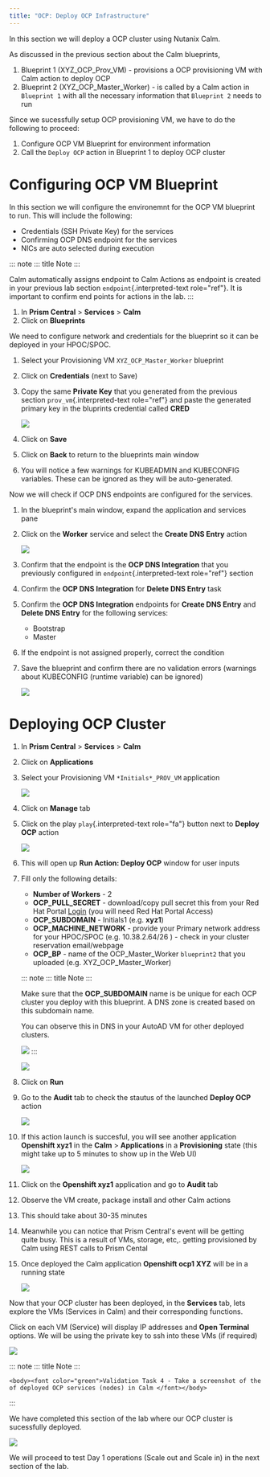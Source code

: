 ```yaml
---
title: "OCP: Deploy OCP Infrastructure"
---
```


In this section we will deploy a OCP cluster using Nutanix Calm.

As discussed in the previous section about the Calm blueprints,

1.  Blueprint 1 (XYZ_OCP_Prov_VM) - provisions a OCP provisioning VM
    with Calm action to deploy OCP
2.  Blueprint 2 (XYZ_OCP_Master_Worker) - is called by a Calm action in
    `Blueprint 1` with all the necessary information that `Blueprint 2`
    needs to run

Since we sucessfully setup OCP provisioning VM, we have to do the
following to proceed:

1.  Configure OCP VM Blueprint for environment information
2.  Call the `Deploy OCP` action in Blueprint 1 to deploy OCP cluster

# Configuring OCP VM Blueprint

In this section we will configure the environemnt for the OCP VM
blueprint to run. This will include the following:

-   Credentials (SSH Private Key) for the services
-   Confirming OCP DNS endpoint for the services
-   NICs are auto selected during execution

::: note
::: title
Note
:::

Calm automatically assigns endpoint to Calm Actions as endpoint is
created in your previous lab section `endpoint`{.interpreted-text
role="ref"}. It is important to confirm end points for actions in the
lab.
:::

1.  In **Prism Central** \> **Services** \> **Calm**
2.  Click on **Blueprints**

We need to configure network and credentials for the blueprint so it can
be deployed in your HPOC/SPOC.

1.  Select your Provisioning VM `XYZ_OCP_Master_Worker` blueprint

2.  Click on **Credentials** (next to Save)

3.  Copy the same **Private Key** that you generated from the previous
    section `prov_vm`{.interpreted-text role="ref"} and paste the
    generated primary key in the bluprints credential called **CRED**

    ![](images/ocp_bp_save_cred.png)

4.  Click on **Save**

5.  Click on **Back** to return to the blueprints main window

6.  You will notice a few warnings for KUBEADMIN and KUBECONFIG
    variables. These can be ignored as they will be auto-generated.

Now we will check if OCP DNS endpoints are configured for the services.

1.  In the blueprint\'s main window, expand the application and services
    pane

2.  Click on the **Worker** service and select the **Create DNS Entry**
    action

    ![](images/ocp_service_ep_confirm.png)

3.  Confirm that the endpoint is the **OCP DNS Integration** that you
    previously configured in `endpoint`{.interpreted-text role="ref"}
    section

4.  Confirm the **OCP DNS Integration** for **Delete DNS Entry** task

5.  Confirm the **OCP DNS Integration** endpoints for **Create DNS
    Entry** and **Delete DNS Entry** for the following services:

    -   Bootstrap
    -   Master

6.  If the endpoint is not assigned properly, correct the condition

7.  Save the blueprint and confirm there are no validation errors
    (warnings about KUBECONFIG (runtime variable) can be ignored)

    ![](images/ocp_bp_save_validation.png)

# Deploying OCP Cluster

1.  In **Prism Central** \> **Services** \> **Calm**

2.  Click on **Applications**

3.  Select your Provisioning VM `*Initials*_PROV_VM` application

    ![](images/prov_vm_app.png)

4.  Click on **Manage** tab

5.  Click on the play `play`{.interpreted-text role="fa"} button next to
    **Deploy OCP** action

    ![](images/ocp_deployocp_action.png)

6.  This will open up **Run Action: Deploy OCP** window for user inputs

7.  Fill only the following details:

    -   **Number of Workers** - 2
    -   **OCP_PULL_SECRET** - download/copy pull secret this from your
        Red Hat Portal
        [Login](https://console.redhat.com/openshift/install/pull-secret)
        (you will need Red Hat Portal Access)
    -   **OCP_SUBDOMAIN** - Initials1 (e.g. **xyz1**)
    -   **OCP_MACHINE_NETWORK** - provide your Primary network address
        for your HPOC/SPOC (e.g. 10.38.2.64/26 ) - check in your cluster
        reservation email/webpage
    -   **OCP_BP** - name of the OCP_Master_Worker `blueprint2` that you
        uploaded (e.g. XYZ_OCP_Master_Worker)

    ::: note
    ::: title
    Note
    :::

    Make sure that the **OCP_SUBDOMAIN** name is be unique for each OCP
    cluster you deploy with this blueprint. A DNS zone is created based
    on this subdomain name.

    You can observe this in DNS in your AutoAD VM for other deployed
    clusters.

    ![](images/ocp_xyz1_cluster_dns.png)
    :::

    ![](images/ocp_deploy_task_runtime_variables.png)

8.  Click on **Run**

9.  Go to the **Audit** tab to check the stautus of the launched
    **Deploy OCP** action

    ![](images/ocp_deploy_audit.png)

10. If this action launch is succesful, you will see another application
    **Openshift xyz1** in the **Calm** \> **Applications** in a
    **Provisioning** state (this might take up to 5 minutes to show up
    in the Web UI)

    ![](images/ocp_app_provisioning.png)

11. Click on the **Openshift xyz1** application and go to **Audit** tab

12. Observe the VM create, package install and other Calm actions

13. This should take about 30-35 minutes

14. Meanwhile you can notice that Prism Central\'s event will be getting
    quite busy. This is a result of VMs, storage, etc,. getting
    provisioned by Calm using REST calls to Prism Cental

15. Once deployed the Calm application **Openshift ocp1 XYZ** will be in
    a running state

    ![](images/ocp_prov_vm_audit.png)

Now that your OCP cluster has been deployed, in the **Services** tab,
lets explore the VMs (Services in Calm) and their corresponding
functions.

Click on each VM (Service) will display IP addresses and **Open
Terminal** options. We will be using the private key to ssh into these
VMs (if required)

![](images/ocp_deployed_vms.png)

::: note
::: title
Note
:::

```{=html}
<body><font color="green">Validation Task 4 - Take a screenshot of the of deployed OCP services (nodes) in Calm </font></body>
```
:::

We have completed this section of the lab where our OCP cluster is
sucessfully deployed.

![](images/ocp_vm_complete.png)

We will proceed to test Day 1 operations (Scale out and Scale in) in the
next section of the lab.
